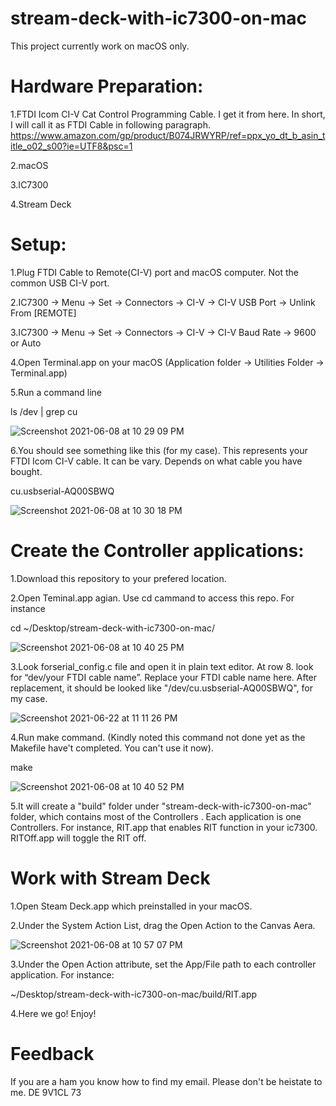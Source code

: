 # stream-deck-with-ic7300-on-mac
This project currently work on macOS only.

# Hardware Preparation:
 1.FTDI Icom CI-V Cat Control Programming Cable. I get it from here. In short, I will call it as FTDI Cable in following paragraph.
 https://www.amazon.com/gp/product/B074JRWYRP/ref=ppx_yo_dt_b_asin_title_o02_s00?ie=UTF8&psc=1
 
 2.macOS
 
 3.IC7300
 
 4.Stream Deck
 
 # Setup:
 1.Plug FTDI Cable to Remote(CI-V) port and macOS computer. Not the common USB CI-V port.
 
 2.IC7300 -> Menu -> Set -> Connectors -> CI-V -> CI-V USB Port -> Unlink From [REMOTE]
 
 3.IC7300 -> Menu -> Set -> Connectors -> CI-V -> CI-V Baud Rate -> 9600 or Auto
 
 4.Open Terminal.app on your macOS (Application folder -> Utilities Folder -> Terminal.app)
 
 5.Run a command line
  
   ls /dev | grep cu
   
   ![Screenshot 2021-06-08 at 10 29 09 PM](https://user-images.githubusercontent.com/39380985/121203905-0ee74d80-c8a9-11eb-840f-e764bae668a3.png)

   
 6.You should see something like this (for my case). This represents your FTDI Icom CI-V cable. It can be vary. Depends on what cable you have bought.
 
   cu.usbserial-AQ00SBWQ
   
   ![Screenshot 2021-06-08 at 10 30 18 PM](https://user-images.githubusercontent.com/39380985/121204148-4524cd00-c8a9-11eb-82e1-b43ad6ff579f.png)
   
 # Create the Controller applications:
 
 1.Download this repository to your prefered location.

 2.Open Teminal.app agian. Use cd cammand to access this repo. For instance 
  
  cd ~/Desktop/stream-deck-with-ic7300-on-mac/
  
  ![Screenshot 2021-06-08 at 10 40 25 PM](https://user-images.githubusercontent.com/39380985/121206086-c29d0d00-c8aa-11eb-8f69-f68f04ce7703.png)
  
  
 3.Look forserial_config.c file and open it in plain text editor. At row 8. look for “dev/your FTDI cable name”. Replace your FTDI cable name here.  After replacement, it should be looked like "/dev/cu.usbserial-AQ00SBWQ", for my case.
 
 ![Screenshot 2021-06-22 at 11 11 26 PM](https://user-images.githubusercontent.com/39380985/122950869-64465300-d3af-11eb-8038-a32c54f5d0e3.png)
 
 4.Run make command. (Kindly noted this command not done yet as the Makefile have't completed. You can't use it now).
  
  make 
 
 ![Screenshot 2021-06-08 at 10 40 52 PM](https://user-images.githubusercontent.com/39380985/121206164-d34d8300-c8aa-11eb-996c-14c29c08ee6b.png)

 5.It will create a "build" folder under "stream-deck-with-ic7300-on-mac" folder, which contains most of the Controllers . Each application is one Controllers. For instance, RIT.app that enables RIT function in your ic7300. RITOff.app will toggle the RIT off.
 
 # Work with Stream Deck 
 
 1.Open Steam Deck.app which preinstalled in your macOS.
 
 2.Under the System Action List, drag the Open Action to the Canvas Aera. 
 
 ![Screenshot 2021-06-08 at 10 57 07 PM](https://user-images.githubusercontent.com/39380985/121208964-0a249880-c8ad-11eb-8df4-7a00a431bd23.png)

 
 3.Under the Open Action attribute, set the App/File path to each controller application. For instance:
  
   ~/Desktop/stream-deck-with-ic7300-on-mac/build/RIT.app
   
 4.Here we go! Enjoy! 
 
 # Feedback
 
 If you are a ham you know how to find my email. Please don't be heistate to me. DE 9V1CL 73
 
 
 
